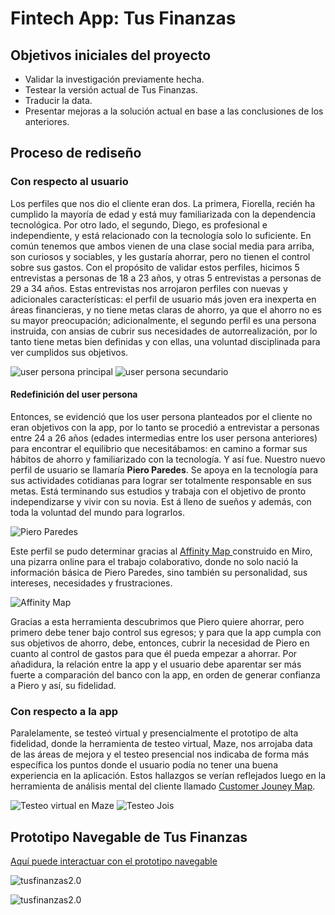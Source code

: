 # Fintech App: **Tus Finanzas**

## Objetivos iniciales del proyecto
*	Validar la investigación previamente hecha. 
* Testear la versión actual de Tus Finanzas.
*	Traducir la data. 
*	Presentar mejoras a la solución actual en base a las conclusiones de los anteriores. 

## Proceso de rediseño
### Con respecto al usuario
Los perfiles que nos dio el cliente eran dos. La primera, Fiorella, recién ha cumplido la mayoría de edad y está muy familiarizada con la dependencia tecnológica.  Por otro lado, el segundo, Diego, es profesional e independiente, y está relacionado con la tecnología solo lo suficiente. En común tenemos que ambos vienen de una clase social media para arriba, son curiosos y sociables, y les gustaría ahorrar, pero no tienen el control sobre sus gastos.
Con el propósito de validar estos perfiles, hicimos 5 entrevistas a personas de 18 a 23 años, y otras 5 entrevistas a personas de 29 a 34 años. Estas entrevistas nos arrojaron perfiles con nuevas y adicionales características: el perfil de usuario más joven era inexperta en áreas financieras, y no tiene metas claras de ahorro, ya que el ahorro no es su mayor preocupación; adicionalmente, el segundo perfil es una persona instruida, con ansias de cubrir sus necesidades de autorrealización, por lo tanto tiene metas bien definidas y con ellas, una voluntad disciplinada para ver cumplidos sus objetivos. 

![user persona principal](./imgs/Fiorella-Primaria.png)
![user persona secundario](./imgs/Diego-secundario.png)

#### Redefinición del user persona
Entonces, se evidenció que los user persona planteados por el cliente no eran objetivos con la app, por lo tanto se procedió a entrevistar a personas entre 24 a 26 años (edades intermedias entre los user persona anteriores) para encontrar el equilibrio que necesitábamos: en camino a formar sus hábitos de ahorro y familiarizado con la tecnología. Y así fue. 
Nuestro nuevo perfil de usuario se llamaría **Piero Paredes**. Se apoya en la tecnología para sus actividades cotidianas para lograr ser totalmente responsable en sus metas. Está terminando sus estudios y trabaja con el objetivo de pronto independizarse y vivir con su novia. Est á lleno de sueños y además, con toda la voluntad del mundo para lograrlos.

![Piero Paredes](./imgs/PieroParedes.png)

Este perfil se pudo determinar gracias al [Affinity Map ](https://miro.com/welcomeonboard/C8gCGyZazvv6omWxsRDrEvXzn1UF70HkMdaRakhTkZHznQc1HuZMz1MCdF6Mxx71)construido en Miro, una pizarra online para el trabajo colaborativo, donde no solo nació la información básica de Piero Paredes, sino también su personalidad, sus intereses, necesidades y frustraciones.

![Affinity Map](./imgs/affinityMap.jpg)

Gracias a esta herramienta descubrimos que Piero quiere ahorrar, pero primero debe tener bajo control sus egresos; y para que la app cumpla con sus objetivos de ahorro, debe, entonces, cubrir la necesidad de Piero en cuanto al control de gastos para que él pueda empezar a ahorrar. Por añadidura, la relación entre la app y el usuario debe aparentar ser más fuerte a comparación del banco con la app, en orden de generar confianza a Piero y así, su fidelidad. 

### Con respecto a la app
Paralelamente, se testeó virtual y presencialmente el prototipo de alta fidelidad, donde la herramienta de testeo virtual, Maze, nos arrojaba data de las áreas de mejora y el testeo presencial nos indicaba de forma más específica los puntos donde el usuario podía no tener una buena experiencia en la aplicación. Estos hallazgos se verían reflejados luego en la herramienta de análisis mental del cliente llamado [Customer Jouney Map](https://www.figma.com/file/dZtpM4MqqIQvzAmyRNAbtTWj/App-Financiera-Investigaci%C3%B3n.?node-id=3%3A114).

![Testeo virtual en Maze](./imgs/maze.jpg) ![Testeo Jois](./imgs/PrincesaHerbaLifeTest.jpg)

## Prototipo Navegable de Tus Finanzas
[Aquí puede interactuar con el prototipo navegable](https://marvelapp.com/i3563d4/screen/58248654)

![tusfinanzas2.0](./imgs/tusfinanzas1.png) 

![tusfinanzas2.0](./imgs/ahorros.png)
